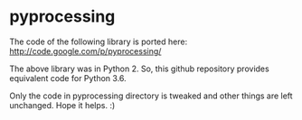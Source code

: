 # pyprocessing
The code of the following library is ported here:
http://code.google.com/p/pyprocessing/

The above library was in Python 2. So, this github repository provides equivalent code for Python 3.6.

Only the code in pyprocessing directory is tweaked and other things are left unchanged. Hope it helps. :) 